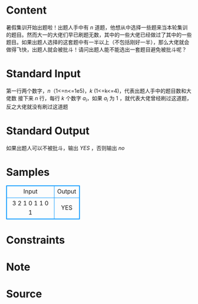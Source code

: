 
# Content

暑假集训开始出题啦！出题人手中有 $n$ 道题，他想从中选择一些题来当本轮集训的题目。然而大一的大佬们早已刷题无数，其中的一些大佬已经做过了其中的一些题目。如果出题人选择的这套题中有一半以上（不包括刚好一半），那么大佬就会做得飞快，出题人就会被批斗！请问出题人能不能选出一套题目避免被批斗呢？

# Standard Input

第一行两个数字，$n$（1<=n<=1e5)，$k$ (1<=k<=4)，代表出题人手中的题目数和大佬数
接下来 $n$ 行，每行 $k$ 个数字 $a_i$，如果 $a_i$ 为 $1$ ，就代表大佬曾经刷过这道题，反之大佬就没有刷过这道题

# Standard Output

如果出题人可以不被批斗，输出 $YES$ ，否则输出 $no$

# Samples

<style>
        table,table tr th, table tr td { border:1px solid #0094ff; }
        table { width: 200px; min-height: 25px; line-height: 25px; text-align: center; border-collapse: collapse;}   
    </style>
<table>
	<tr>
		<td>Input</td>
		<td>Output</td>
	</tr>
<tr><td>3 2
1 0
1 1
0 1</td><td>YES</td></tr></table>


# Constraints



# Note



# Source


